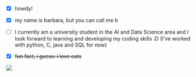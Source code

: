 
- [x] howdy! 
- [x] my name is barbara, but you can call me b
- [ ] I currently am a university student in the AI and Data Science area and I look forward to learning and developing my coding skills :D (I've worked with python, C, java and SQL for now)
- [x] ~~fun fact, i guess: i love cats~~



<picture>
<source 
  srcset="https://github-readme-stats.vercel.app/api?username=blsbls03&show_icons=true&hide=prs,stars,issues&count_private=true&theme=tokyonight"
  media="(prefers-color-scheme: dark), (prefers-color-scheme: dark high contrast)"
/>
<source
  srcset="https://github-readme-stats.vercel.app/api?username=blsbls03&hide=prs,stars,issues&count_private=true&show_icons=true&theme=buefy"
  media="(prefers-color-scheme: light), (prefers-color-scheme: no-preference)"
/>
<img src="https://github-readme-stats.vercel.app/api?username=blsbls03&hide=prs,stars,issues&count_private=true&show_icons=true" />
</picture>
